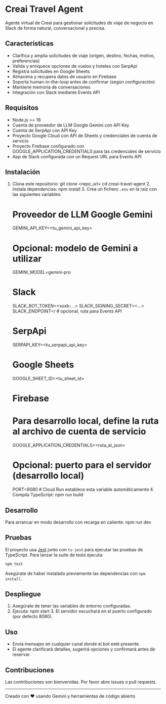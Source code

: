 # Creai Travel Agent

Agente virtual de Creai para gestionar solicitudes de viaje de negocio en Slack de forma natural, conversacional y precisa.

## Características

- Clarifica y amplía solicitudes de viaje (origen, destino, fechas, motivo, preferencias)
- Valida y enriquece opciones de vuelos y hoteles con SerpApi
- Registra solicitudes en Google Sheets
- Almacena y recupera datos de usuario en Firebase
- Soporta human-in-the-loop antes de confirmar (según configuración)
- Mantiene memoria de conversaciones
- Integración con Slack mediante Events API

## Requisitos

- Node.js >= 16
- Cuenta de proveedor de LLM Google Gemini con API Key
- Cuenta de SerpApi con API Key
- Proyecto Google Cloud con API de Sheets y credenciales de cuenta de servicio
- Proyecto Firebase configurado con GOOGLE_APPLICATION_CREDENTIALS para las credenciales de servicio
- App de Slack configurada con un Request URL para Events API

## Instalación

1. Clona este repositorio:
      git clone <repo_url>
   cd creai-travel-agent
   2. Instala dependencias:
      npm install
   3. Crea un fichero `.env` en la raíz con las siguientes variables:
   # Proveedor de LLM Google Gemini
   GEMINI_API_KEY=<tu_gemini_api_key>
   # Opcional: modelo de Gemini a utilizar
   GEMINI_MODEL=gemini-pro

   # Slack
   SLACK_BOT_TOKEN=<xoxb-...>
   SLACK_SIGNING_SECRET=<...>
   SLACK_ENDPOINT=/  # opcional, ruta para Events API

   # SerpApi
   SERPAPI_KEY=<tu_serpapi_api_key>

   # Google Sheets
   GOOGLE_SHEET_ID=<tu_sheet_id>

   # Firebase
   # Para desarrollo local, define la ruta al archivo de cuenta de servicio
   GOOGLE_APPLICATION_CREDENTIALS=<ruta_al_json>

   # Opcional: puerto para el servidor (desarrollo local)
   PORT=8080  # Cloud Run establece esta variable automáticamente
   4. Compila TypeScript:
      npm run build
   
## Desarrollo

Para arrancar en modo desarrollo con recarga en caliente:
npm run dev

## Pruebas

El proyecto usa [Jest](https://jestjs.io/) junto con `ts-jest` para ejecutar las
pruebas de TypeScript. Para lanzar la suite de tests ejecuta:

```bash
npm test
```

Asegúrate de haber instalado previamente las dependencias con `npm install`.

## Despliegue

1. Asegúrate de tener las variables de entorno configuradas.
2. Ejecuta:
      npm start
   3. El servidor escuchará en el puerto configurado (por defecto 8080).

## Uso

- Envía mensajes en cualquier canal donde el bot esté presente.
- El agente clarificará detalles, sugerirá opciones y confirmará antes de reservar.

## Contribuciones

Las contribuciones son bienvenidas. Por favor abre issues o pull requests.

---

Creado con ❤️ usando Gemini y herramientas de código abierto
